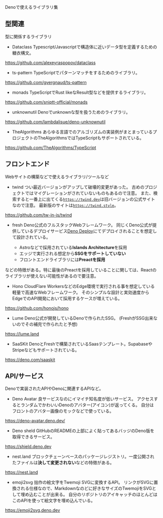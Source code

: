 Denoで使えるライブラリ集

## 型関連
型に関係するライブラリ

- Dataclass
Typescript/Javascriptで構造体に近いデータ型を定義するための糖衣構文。

https://github.com/alexeyraspopov/dataclass

- ts-pattern
TypeScriptでパターンマッチをするためのライブラリ。

https://github.com/gvergnaud/ts-pattern

- monads
TypeScriptでRust likeなResult型などを提供するライブラリ。

https://github.com/sniptt-official/monads

- unknownutil
Denoでunknownな型を扱うためのライブラリ。

https://github.com/lambdalisue/deno-unknownutil

- TheAlgorithms
あらゆる言語でのアルゴリズムの実装例がまとまっているプロジェクトのTheAlgorithmsではTypeScriptもサポートされている。

https://github.com/TheAlgorithms/TypeScript

## フロントエンド
Webサイトの構築などで使えるライブラリ/ツールなど

- twind
つい最近バージョンがアップして破壊的変更があった。
古めのプロジェクトではマイグレーションがされていないものもあるので注意。
また、検索すると一番上に出てくる[`https://twind.dev`](https://twind.dev)は旧バージョンの公式サイトなので注意。
最新版のサイトは[`https://twind.style`](https://twind.style)。

https://github.com/tw-in-js/twind

- fresh
Deno公式のフルスタックWebフレームワーク。
同じくDeno公式が提供しているデプロイサービス[Deno Deploy](https://deno.com/deploy)にてデプロイされることを想定して設計されている。

  - Astroなどで採用されている**Islands Architecture**を採用
  - エッジで実行される想定から**SSGをサポートしていない**
  - フロントエンドライブラリには**Preactを採用**

などの特徴がある。特に最後のPreactを採用していることに関しては、Reactのライブラリが使えない可能性があるので要注意。

- Hono
CloudFlare WorkersなどのEdge環境で実行される事を想定している軽量で高速なWebフレームワーク。
そのシンプルな設計と実効速度からEdgeでのAPI開発において採用するケースが増えている。

https://github.com/honojs/hono

- Lume
Deno公式が開発しているDenoで作られたSSG。
(FreshがSSG出来ないのでその補完で作られたと予想)

https://lume.land

- SaaSKit
DenoとFreshで構築されているSaasテンプレート。SupabaseやStripeなどもサポートされている。

https://deno.com/saaskit

## API/サービス
Denoで実装されたAPIやDenoに関連するAPIなど。

- Deno Avatar
良サービスなのにイマイチ知名度が低いサービス。
アクセスするとランダムでかわいいDenoのアバター(アイコン)が返ってくる。
自分はフロントのアバター画像のモックなどで使っている。

https://deno-avatar.deno.dev/

- Deno sheld
GitHubのREADMEの上部によく貼ってあるバッジのDeno版を取得できるサービス。

https://shield.deno.dev

- nest.land
ブロックチェーンベースのパッケージレジストリ。一度公開されたファイルは**決して変更されない**などの特徴がある。

https://nest.land

- emoji2svg
拙作の絵文字をTwemoji SVGに変換するAPI。
リンクがSVGに置換される仕様なので、Markdownなのどに好きなサイズのTwemojiをSVGとして埋め込むことが出来る。
自分のリポジトリのアイキャッチのほとんどはこのAPIを使って絵文字を埋め込んでいる。

https://emoji2svg.deno.dev